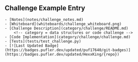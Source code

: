 ## Challenge Example Entry
	- [Notes](notes/challenge_notes.md)
	- [Whiteboard](whiteboards/challenge_whiteboard.png)
	- [Challenge Description](category/challenge/README.md)
		<!-- category = data structures or code challenge -->
	- [Code Implementation](category/challenge/challenge.md)
	- [Tests](tests/test_challenge.py)
	- [![Last Updated Badge](https://badges.pufler.dev/updated/puf17640/git-badges)](https://badges.pufler.dev/updated/HexxKing/{repo})
